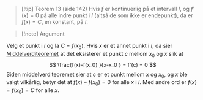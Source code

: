 
> [!tip] Teorem 13 (side 142)
> Hvis $f$ er kontinuerlig på et intervall $I$, og $f'(x) = 0$ på alle indre punkt i $I$ (altså de som ikke er endepunkt), da er $f(x) = C$, en konstant, på $I$.

> [!note] Argument 
> 

Velg et punkt i $I$ og la $C = f(x_0)$. Hvis $x$ er et annet punkt i $I$, da sier [Middelverditeoremet](Kapittel%202%20-%20derivasjon/2.8%20Middelteoremet/Middelverditeoremet.md) at det eksisterer et punkt $c$ mellom $x_0$ og $x$ slik at 
$$
\frac{f(x)-f(x_0) }{x-x_0 }  = f'(c) = 0
$$
Siden middelverditeoremet sier at $c$ er et punkt mellom $x$ og $x_0$, og $x$ ble valgt vilkårlig, betyr det at $f(x)-f(x_0) = 0$ for alle $x$ i $I$. Med andre ord er $f(x)=f(x_0)=C$ for alle $x$.  